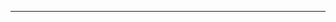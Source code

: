 <!--
CO_OP_TRANSLATOR_METADATA:
{
  "original_hash": "4bdff5070d182c64143dfe5a581d0ec7",
  "translation_date": "2025-08-28T18:25:46+00:00",
  "source_file": "02-SetupDevEnvironment/README.md",
  "language_code": "fa"
}
-->


---

